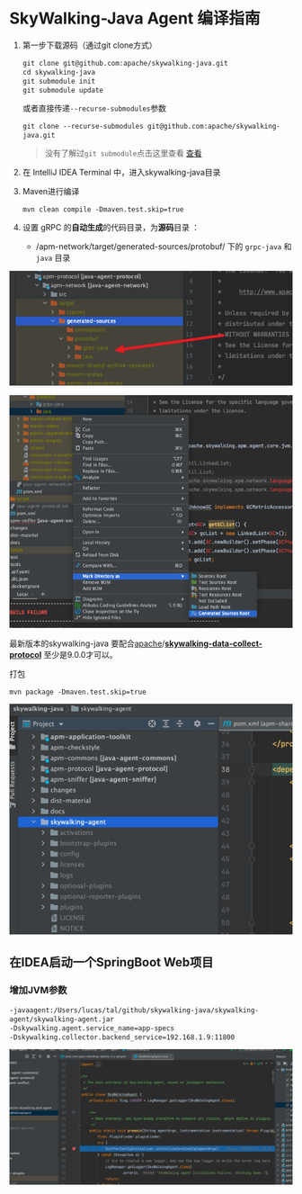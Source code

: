 # SkyWalking-Java Agent 编译指南

1. 第一步下载源码（通过git clone方式）

   ```shel
   git clone git@github.com:apache/skywalking-java.git
   cd skywalking-java
   git submodule init
   git submodule update
   ```

   或者直接传递```--recurse-submodules```参数

   ```shell
   git clone --recurse-submodules git@github.com:apache/skywalking-java.git
   ```

   > 没有了解过```git submodule```点击这里查看 [查看](http://git-scm.com/book/zh/v2/Git-%E5%B7%A5%E5%85%B7-%E5%AD%90%E6%A8%A1%E5%9D%97)

2. 在 IntelliJ IDEA Terminal 中，进入skywalking-java目录

3. Maven进行编译

   ```shell
   mvn clean compile -Dmaven.test.skip=true
   ```

   

4. 设置 gRPC 的**自动生成**的代码目录，为**源码**目录 ：

   - /apm-network/target/generated-sources/protobuf/ 下的 `grpc-java` 和 `java` 目录

![image-20220521231409950](./img/1.png)

![image-20220521231531897](./img/image-20220521231531897.png)

最新版本的skywalking-java 要配合[apache](https://github.com/apache)/**[skywalking-data-collect-protocol](https://github.com/apache/skywalking-data-collect-protocol)** 至少是9.0.0才可以。

打包

```she
mvn package -Dmaven.test.skip=true
```

![image-20220522002708218](./img/image-20220522002708218.png)

## 在IDEA启动一个SpringBoot Web项目

### 增加JVM参数

```
-javaagent:/Users/lucas/tal/github/skywalking-java/skywalking-agent/skywalking-agent.jar
-Dskywalking.agent.service_name=app-specs
-Dskywalking.collector.backend_service=192.168.1.9:11800
```

![image-20220522002859192](./img/image-20220522002859192.png)